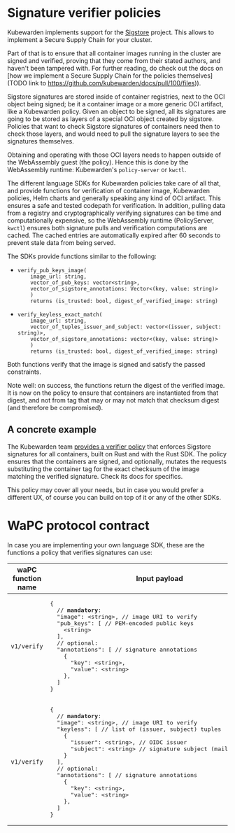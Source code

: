 # Signature verifier policies

Kubewarden implements support for the [Sigstore](https://www.sigstore.dev/)
project. This allows to implement a Secure Supply Chain for your cluster.

Part of that is to ensure that all container images running in the cluster are
signed and verified, proving that they come from their stated authors, and
haven't been tampered with. For further reading, do check out the docs on [how we implement a Secure Supply Chain for the policies themselves](TODO link to https://github.com/kubewarden/docs/pull/100/files)).

Sigstore signatures are stored inside of container registries, next to the OCI
object being signed; be it a container image or a more generic OCI artifact,
like a Kubewarden policy.  Given an object to be signed, all its signatures are
going to be stored as layers of a special OCI object created by sigstore.
Policies that want to check Sigstore signatures of containers need then to check
those layers, and would need to pull the signature layers to see the
signatures themselves.

Obtaining and operating with those OCI layers needs to happen outside of the
WebAssembly guest (the policy). Hence this is done by the WebAssembly runtime:
Kubewarden's `policy-server` or `kwctl`.

The different language SDKs for Kubewarden policies take care of all that, and
provide functions for verification of container image, Kubewarden policies, Helm
charts and generally speaking any kind of OCI artifact. This ensures a safe and
tested codepath for verification. In addition, pulling data from a registry and
cryptographically verifying signatures can be time and computationally
expensive, so the WebAssembly runtime (PolicyServer, `kwctl`) ensures both
signature pulls and verification computations are cached. The cached entries
are automatically expired after 60 seconds to prevent stale data from being
served.

The SDKs provide functions similar to the following:
- ```
  verify_pub_keys_image(
      image_url: string,
      vector_of_pub_keys: vector<string>,
      vector_of_sigstore_annotations: Vector<(key, value: string)>
      )
      returns (is_trusted: bool, digest_of_verified_image: string)
  ```
- ```
  verify_keyless_exact_match(
      image_url: string,
      vector_of_tuples_issuer_and_subject: vector<(issuer, subject: string)>,
      vector_of_sigstore_annotations: vector<(key, value: string)>
      )
      returns (is_trusted: bool, digest_of_verified_image: string)
  ```

Both functions verify that the image is signed and satisfy the passed
constraints.

Note well: on success, the functions return the digest of the verified image. It
is now on the policy to ensure that containers are instantiated from that
digest, and not from tag that may or may not match that checksum digest (and
therefore be compromised).


## A concrete example

The Kubewarden team [provides a verifier policy](https://github.com/kubewarden/verify-image-signatures)
that enforces Sigstore signatures for all containers, built on Rust and with the
Rust SDK. The policy ensures that the containers are signed, and optionally,
mutates the requests substituting the container tag for the exact checksum
of the image matching the verified signature. Check its docs for specifics.

This policy may cover all your needs, but in case you would prefer a different
UX, of course you can build on top of it or any of the other SDKs.


# WaPC protocol contract

In case you are implementing your own language SDK, these are the functions a
policy that verifies signatures can use:

<table>
  <thead>
    <tr>
      <th>waPC function name</th>
      <th>Input payload</th>
      <th>Output payload</th>
    </tr>
  </thead>
  <tbody>
    <tr>
      <td><code>v1/verify</code></td>
      <td>
<pre>
{
  // <strong>mandatory</strong>:
  "image": &lt;string&gt;, // image URI to verify
  "pub_keys": [ // PEM-encoded public keys
    &lt;string&gt;
  ],
  // optional:
  "annotations": [ // signature annotations
    {
      "key": &lt;string&gt;,
      "value": &lt;string&gt;
    },
  ]
}
</pre>
      </td>
      <td>
<pre>
{
  "is_trusted": &lt;boolean&gt;, // true if image verified
  "digest": &lt;string&gt;       // digest of verified image
}
</pre>
      </td>
    </tr>
    <tr>
      <td><code>v1/verify</code></td>
      <td>
<pre>
{
  // <strong>mandatory</strong>:
  "image": &lt;string&gt;, // image URI to verify
  "keyless": [ // list of (issuer, subject) tuples
    {
      "issuer": &lt;string&gt;, // OIDC issuer
      "subject": &lt;string&gt; // signature subject (mail, CI URL...)
    }
  ],
  // optional:
  "annotations": [ // signature annotations
    {
      "key": &lt;string&gt;,
      "value": &lt;string&gt;
    },
  ]
}
</pre>
      </td>
      <td>
<pre>
{
  "is_trusted": &lt;boolean&gt;, // true if image verified
  "digest": &lt;string&gt;       // digest of verified image
}
</pre>
      </td>
    </tr>
  </tbody>
</table>
